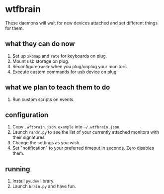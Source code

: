# wtfbrain

These daemons will wait for new devices attached and set different things for them.

## what they can do now
  1. Set up `xkbmap` and `rate` for keyboards on plug.
  1. Mount usb storage on plug.
  1. Reconfigure `randr` when you plug/unplug your monitors.
  1. Execute custom commands for usb device on plug

## what we plan to teach them to do
  1. Run custom scripts on events.

## configuration
  1. Copy `.wftbrain.json.example` into `~/.wtfbrain.json`.
  1. Launch `randr.py` to see the list of your currently attached monitors with their signatures.
  1. Change the settings as you wish.
  1. Set "notification" to your preferred timeout in seconds. Zero disables them.

## running
  1. Install `pyudev` library.
  1. Launch `brain.py` and have fun.
